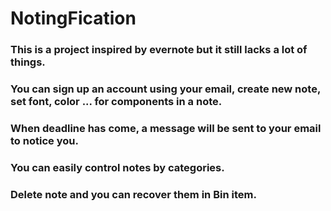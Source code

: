 # NotingFication

### This is a project inspired by evernote but it still lacks a lot of things.

### You can sign up an account using your email, create new note, set font, color ... for components in a note.

### When deadline has come, a message will be sent to your email to notice you.

### You can easily control notes by categories.

### Delete note and you can recover them in Bin item.
